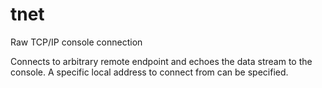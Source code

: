 <!--
Copyright Glen Knowles 2017.
Distributed under the Boost Software License, Version 1.0.
-->

# tnet
Raw TCP/IP console connection

Connects to arbitrary remote endpoint and echoes the data stream to the console.
A specific local address to connect from can be specified.
